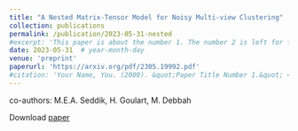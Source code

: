 ```yaml
---
title: "A Nested Matrix-Tensor Model for Noisy Multi-view Clustering"
collection: publications
permalink: /publication/2023-05-31-nested
#excerpt: 'This paper is about the number 1. The number 2 is left for future work.'
date: 2023-05-31  # year-month-day
venue: 'preprint'
paperurl: 'https://arxiv.org/pdf/2305.19992.pdf'
#citation: 'Your Name, You. (2009). &quot;Paper Title Number 1.&quot; <i>Journal 1</i>. 1(1).'
---
```

co-authors: M.E.A. Seddik, H. Goulart, M. Debbah

Download [paper](https://arxiv.org/pdf/2305.19992.pdf)
